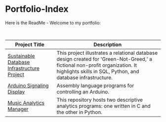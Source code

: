 # Portfolio-Index

Here is the ReadMe - Welcome to my portfolio:

<br>

| Project Title | Description |
| ----------------------------------------------- | --------------- |
| [Sustainable Database Infrastructure Project](https://github.com/NeddTheRedd/GNG-Company-Database) | This project illustrates a relational database design created for 'Green-Not-Greed,' a fictional non-profit organization. It highlights skills in SQL, Python, and database infrastructure. |
| [Arduino Signaling Display](https://github.com/NeddTheRedd/Arduino-LCD) | Assembly language programs for controlling an Arduino. |
| [Music Analytics Manager](https://github.com/NeddTheRedd/Music-Analytics_C-Python) | This repository hosts two descriptive analytics programs: one written in C and the other in Python. |


